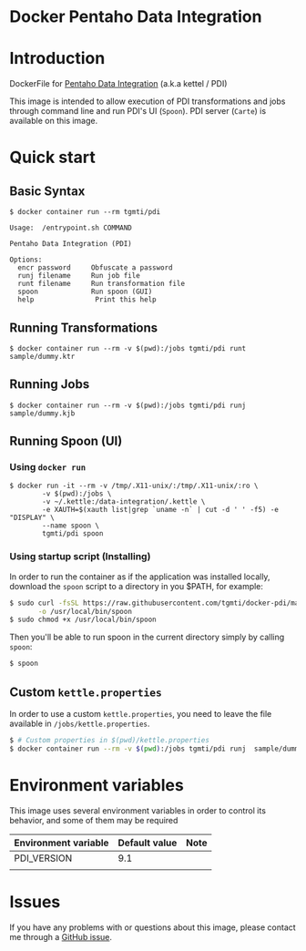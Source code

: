 Docker Pentaho Data Integration
===============================

# Introduction

DockerFile for [Pentaho Data Integration](https://sourceforge.net/projects/pentaho/) (a.k.a kettel / PDI)

This image is intended to allow execution of PDI transformations and jobs through command line and run PDI's UI (`Spoon`). PDI server (`Carte`) is available on this image.

# Quick start

## Basic Syntax

```
$ docker container run --rm tgmti/pdi

Usage:	/entrypoint.sh COMMAND

Pentaho Data Integration (PDI)

Options:
  encr password		Obfuscate a password
  runj filename		Run job file
  runt filename		Run transformation file
  spoon			    Run spoon (GUI)
  help		         Print this help

```

## Running Transformations

```
$ docker container run --rm -v $(pwd):/jobs tgmti/pdi runt sample/dummy.ktr
```

## Running Jobs

```
$ docker container run --rm -v $(pwd):/jobs tgmti/pdi runj  sample/dummy.kjb
```

## Running Spoon (UI)

### Using `docker run`

```
$ docker run -it --rm -v /tmp/.X11-unix/:/tmp/.X11-unix/:ro \
        -v $(pwd):/jobs \
        -v ~/.kettle:/data-integration/.kettle \
        -e XAUTH=$(xauth list|grep `uname -n` | cut -d ' ' -f5) -e "DISPLAY" \
        --name spoon \
        tgmti/pdi spoon
```

### Using startup script (Installing)

In order to run the container as if the application was installed locally, download the `spoon` script to a directory in you $PATH, for example:

```bash
$ sudo curl -fsSL https://raw.githubusercontent.com/tgmti/docker-pdi/master/spoon \
       -o /usr/local/bin/spoon
$ sudo chmod +x /usr/local/bin/spoon
```

Then you'll be able to run spoon in the current directory simply by calling `spoon`:

```bash
$ spoon
```


## Custom `kettle.properties`

In order to use a custom `kettle.properties`, you need to leave the file available in `/jobs/kettle.properties`.

```bash
$ # Custom properties in $(pwd)/kettle.properties
$ docker container run --rm -v $(pwd):/jobs tgmti/pdi runj  sample/dummy.kjb
```

# Environment variables

This image uses several environment variables in order to control its behavior, and some of them may be required

| Environment variable | Default value | Note |
| -------------------- | ------------- | -----|
| PDI\_VERSION | 9.1 | |
| |  | |

# Issues

If you have any problems with or questions about this image, please contact me
through a [GitHub issue](https://github.com/tgmti/docker-pdi/issues).
